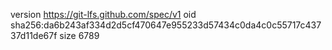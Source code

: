 version https://git-lfs.github.com/spec/v1
oid sha256:da6b243af334d2d5cf470647e955233d57434c0da4c0c55717c43737d11de67f
size 6789
